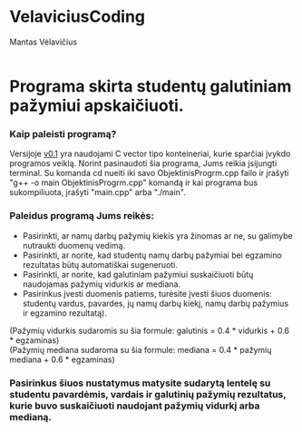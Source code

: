 # VelaviciusCoding
Mantas Vėlavičius

```

```

# Programa skirta studentų galutiniam pažymiui apskaičiuoti.

### Kaip paleisti programą?<br>
Versijoje [v0.1](https://github.com/MantasVelaviciu5/VelaviciusCoding/tree/v0.1/ObjektinisProgrm) yra naudojami C vector tipo konteineriai, kurie sparčiai įvykdo programos veiklą. 
Norint pasinaudoti šia programa, Jums reikia įsijungti terminal. Su komanda cd nueiti iki savo ObjektinisProgrm.cpp failo ir įrašyti "g++ -o main ObjektinisProgrm.cpp" komandą ir kai programa bus sukompiliuota, įrašyti "main.cpp" arba "./main".

### Paleidus programą Jums reikės:<br>
- Pasirinkti, ar namų darbų pažymių kiekis yra žinomas ar ne, su galimybe nutraukti duomenų vedimą.
- Pasirinkti, ar norite, kad studentų namų darbų pažymiai bei egzamino rezultatas būtų automatiškai sugeneruoti.
- Pasirinkti, ar norite, kad galutiniam pažymiui suskaičiuoti būtų naudojamas pažymių vidurkis ar mediana.
- Pasirinkus įvesti duomenis patiems, turėsite įvesti šiuos duomenis: studentų vardus, pavardes, jų namų darbų kiekį, namų darbų pažymius ir egzamino rezultatą).

(Pažymių vidurkis sudaromis su šia formule: galutinis = 0.4 * vidurkis + 0.6 * egzaminas)<br>
(Pažymių mediana sudaroma su šia formule: mediana = 0.4 * pažymių mediana + 0.6 * egzaminas)<br>

### Pasirinkus šiuos nustatymus matysite sudarytą lentelę su studentu pavardėmis, vardais ir galutinių pažymių rezultatus, kurie buvo suskaičiuoti naudojant pažymių vidurkį arba medianą.


